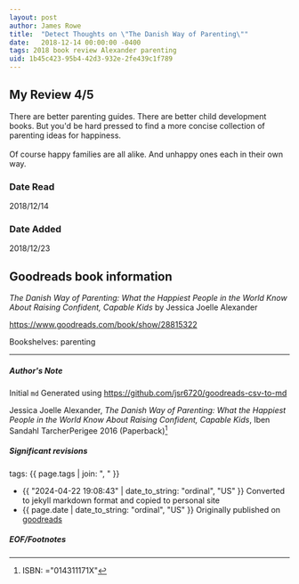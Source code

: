 ```yaml
---
layout: post
author: James Rowe
title:  "Detect Thoughts on \"The Danish Way of Parenting\""
date:   2018-12-14 00:00:00 -0400
tags: 2018 book review Alexander parenting
uid: 1b45c423-95b4-42d3-932e-2fe439c1f789
---
```


<!-- highly dependent on how you personally use jekyll templates, and how you want this to show up -->
<!-- escape any jekyll keys with double brackets -->

## My Review 4/5

There are better parenting guides. There are better child development books. But you'd be hard pressed to find a more concise collection of parenting ideas for happiness. <br/><br/>Of course happy families are all alike. And unhappy ones each in their own way. 

### Date Read
2018/12/14

### Date Added
2018/12/23

## Goodreads book information

*The Danish Way of Parenting: What the Happiest People in the World Know About Raising Confident, Capable Kids* by Jessica Joelle Alexander

https://www.goodreads.com/book/show/28815322

Bookshelves: parenting

---

##### Author's Note

Initial `md` Generated using https://github.com/jsr6720/goodreads-csv-to-md

Jessica Joelle Alexander, *The Danish Way of Parenting: What the Happiest People in the World Know About Raising Confident, Capable Kids*, Iben Sandahl TarcherPerigee 2016 (Paperback)[^1]

##### Significant revisions

tags: {{ page.tags | join: ", " }} <!-- todo move this somewhere -->

- {{ "2024-04-22 19:08:43" | date_to_string: "ordinal", "US" }} Converted to jekyll markdown format and copied to personal site
- {{ page.date | date_to_string: "ordinal", "US" }} Originally published on [goodreads](https://www.goodreads.com)

##### EOF/Footnotes

[^1]: ISBN: ="014311171X"